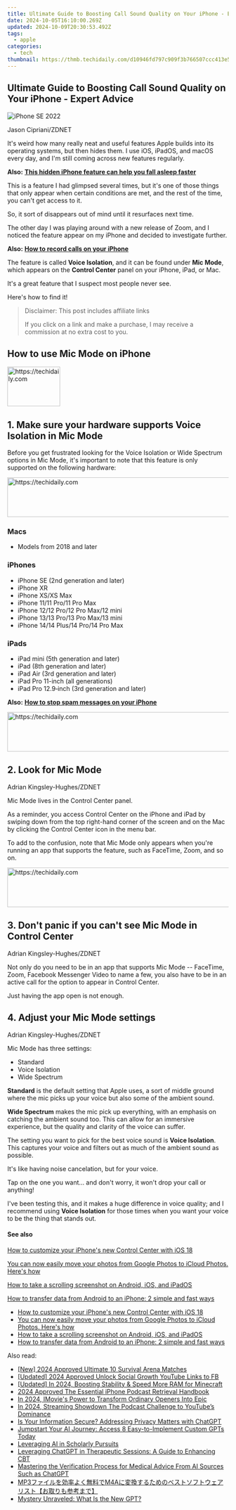 ```yaml
---
title: Ultimate Guide to Boosting Call Sound Quality on Your iPhone - Expert Advice
date: 2024-10-05T16:10:00.269Z
updated: 2024-10-09T20:30:53.492Z
tags:
  - apple
categories:
  - tech
thumbnail: https://thmb.techidaily.com/d10946fd797c909f3b766507ccc413e54b73231c6b47eda0442887da93806c3f.jpg
---
```


## Ultimate Guide to Boosting Call Sound Quality on Your iPhone - Expert Advice

![iPhone SE 2022](https://www.zdnet.com/a/img/resize/d6f198e247112222b5a2c5f3d33a9535b67987a4/2022/03/14/827cf074-6003-478f-9837-a69c8ffc447b/iphone-se-2022-3.jpg?auto=webp&width=1280)

Jason Cipriani/ZDNET

It's weird how many really neat and useful features Apple builds into its operating systems, but then hides them. I use iOS, iPadOS, and macOS every day, and I'm still coming across new features regularly.

**Also:** [**This hidden iPhone feature can help you fall asleep faster**](https://www.zdnet.com/article/your-iphone-has-a-hidden-feature-that-can-help-you-fall-asleep-faster/)

This is a feature I had glimpsed several times, but it's one of those things that only appear when certain conditions are met, and the rest of the time, you can't get access to it. 

So, it sort of disappears out of mind until it resurfaces next time.

The other day I was playing around with a new release of Zoom, and I noticed the feature appear on my iPhone and decided to investigate further.

**Also:** [**How to record calls on your iPhone**](https://www.zdnet.com/article/how-to-record-a-phone-call-on-your-iphone/)

The feature is called **Voice Isolation**, and it can be found under **Mic Mode**, which appears on the **Control Center** panel on your iPhone, iPad, or Mac.

It's a great feature that I suspect most people never see.

Here's how to find it!

>  Disclaimer: This post includes affiliate links
>
>  If you click on a link and make a purchase, I may receive a commission at no extra cost to you.
>

## How to use Mic Mode on iPhone

<!-- affiliate ads begin -->
<a href="https://bluettieu.pxf.io/c/5597632/2141680/17091" target="_top" id="2141680">
  <img src="//a.impactradius-go.com/display-ad/17091-2141680" border="0" alt="https://techidaily.com" width="120" height="90"/>
</a>
<img height="0" width="0" src="https://bluettieu.pxf.io/i/5597632/2141680/17091" style="position:absolute;visibility:hidden;" border="0" />
<!-- affiliate ads end -->

## 1\. Make sure your hardware supports Voice Isolation in Mic Mode

Before you get frustrated looking for the Voice Isolation or Wide Spectrum options in Mic Mode, it's important to note that this feature is only supported on the following hardware:

<!-- affiliate ads begin -->
<a href="https://aligracehair.sjv.io/c/5597632/1975821/19272" target="_top" id="1975821">
  <img src="//a.impactradius-go.com/display-ad/19272-1975821" border="0" alt="https://techidaily.com" width="728" height="90"/>
</a>
<img height="0" width="0" src="https://aligracehair.sjv.io/i/5597632/1975821/19272" style="position:absolute;visibility:hidden;" border="0" />
<!-- affiliate ads end -->

### Macs

* Models from 2018 and later

### iPhones

* iPhone SE (2nd generation and later)
* iPhone XR
* iPhone XS/XS Max
* iPhone 11/11 Pro/11 Pro Max
* iPhone 12/12 Pro/12 Pro Max/12 mini
* iPhone 13/13 Pro/13 Pro Max/13 mini
* iPhone 14/14 Plus/14 Pro/14 Pro Max

### iPads

* iPad mini (5th generation and later)
* iPad (8th generation and later)
* iPad Air (3rd generation and later)
* iPad Pro 11-inch (all generations)
* iPad Pro 12.9‑inch (3rd generation and later)

**Also:** [**How to stop spam messages on your iPhone**](https://www.zdnet.com/article/how-to-stop-spam-messages-on-your-iphone-fast/)

<!-- affiliate ads begin -->
<a href="https://unicoeye.pxf.io/c/5597632/2134233/18498" target="_top" id="2134233">
  <img src="//a.impactradius-go.com/display-ad/18498-2134233" border="0" alt="https://techidaily.com" width="728" height="90"/>
</a>
<img height="0" width="0" src="https://unicoeye.pxf.io/i/5597632/2134233/18498" style="position:absolute;visibility:hidden;" border="0" />
<!-- affiliate ads end -->

## 2\. Look for Mic Mode

Adrian Kingsley-Hughes/ZDNET

Mic Mode lives in the Control Center panel.

As a reminder, you access Control Center on the iPhone and iPad by swiping down from the top right-hand corner of the screen and on the Mac by clicking the Control Center icon in the menu bar.

To add to the confusion, note that Mic Mode only appears when you're running an app that supports the feature, such as FaceTime, Zoom, and so on. 

<!-- affiliate ads begin -->
<a href="https://appsumo.8odi.net/c/5597632/2151872/7443" target="_top" id="2151872">
  <img src="//a.impactradius-go.com/display-ad/7443-2151872" border="0" alt="https://techidaily.com" width="728" height="90"/>
</a>
<img height="0" width="0" src="https://appsumo.8odi.net/i/5597632/2151872/7443" style="position:absolute;visibility:hidden;" border="0" />
<!-- affiliate ads end -->

## 3\. Don't panic if you can't see Mic Mode in Control Center

Adrian Kingsley-Hughes/ZDNET

Not only do you need to be in an app that supports Mic Mode -- FaceTime, Zoom, Facebook Messenger Video to name a few, you also have to be in an active call for the option to appear in Control Center. 

Just having the app open is not enough. 

## 4\. Adjust your Mic Mode settings

Adrian Kingsley-Hughes/ZDNET

Mic Mode has three settings:

* Standard
* Voice Isolation
* Wide Spectrum

**Standard** is the default setting that Apple uses, a sort of middle ground where the mic picks up your voice but also some of the ambient sound.

**Wide Spectrum** makes the mic pick up everything, with an emphasis on catching the ambient sound too. This can allow for an immersive experience, but the quality and clarity of the voice can suffer.

The setting you want to pick for the best voice sound is **Voice Isolation**. This captures your voice and filters out as much of the ambient sound as possible.

It's like having noise cancelation, but for your voice.

Tap on the one you want... and don't worry, it won't drop your call or anything!

I've been testing this, and it makes a huge difference in voice quality; and I recommend using **Voice Isolation** for those times when you want your voice to be the thing that stands out.

#### See also

[How to customize your iPhone's new Control Center with iOS 18](https://www.zdnet.com/article/how-to-customize-your-iphones-new-control-center-with-ios-18/ "How to customize your iPhone's new Control Center with iOS 18")

[You can now easily move your photos from Google Photos to iCloud Photos. Here's how](https://www.zdnet.com/article/you-can-now-easily-move-your-photos-from-google-photos-to-icloud-photos-heres-how/ "You can now easily move your photos from Google Photos to iCloud Photos. Here's how")

[How to take a scrolling screenshot on Android, iOS, and iPadOS](https://www.zdnet.com/article/how-to-take-a-scrolling-screenshot-on-android-ios-and-ipados/ "How to take a scrolling screenshot on Android, iOS, and iPadOS")

[How to transfer data from Android to an iPhone: 2 simple and fast ways](https://www.zdnet.com/article/how-to-transfer-data-from-android-to-an-iphone/ "How to transfer data from Android to an iPhone: 2 simple and fast ways")

* [How to customize your iPhone's new Control Center with iOS 18](https://www.zdnet.com/article/how-to-customize-your-iphones-new-control-center-with-ios-18/ "How to customize your iPhone's new Control Center with iOS 18")
* [You can now easily move your photos from Google Photos to iCloud Photos. Here's how](https://www.zdnet.com/article/you-can-now-easily-move-your-photos-from-google-photos-to-icloud-photos-heres-how/ "You can now easily move your photos from Google Photos to iCloud Photos. Here's how")
* [How to take a scrolling screenshot on Android, iOS, and iPadOS](https://www.zdnet.com/article/how-to-take-a-scrolling-screenshot-on-android-ios-and-ipados/ "How to take a scrolling screenshot on Android, iOS, and iPadOS")
* [How to transfer data from Android to an iPhone: 2 simple and fast ways](https://www.zdnet.com/article/how-to-transfer-data-from-android-to-an-iphone/ "How to transfer data from Android to an iPhone: 2 simple and fast ways")

<ins class="adsbygoogle"
     style="display:block"
     data-ad-format="autorelaxed"
     data-ad-client="ca-pub-7571918770474297"
     data-ad-slot="1223367746"></ins>

<ins class="adsbygoogle"
     style="display:block"
     data-ad-client="ca-pub-7571918770474297"
     data-ad-slot="8358498916"
     data-ad-format="auto"
     data-full-width-responsive="true"></ins>

<span class="atpl-alsoreadstyle">Also read:</span>
<div><ul>
<li><a href="https://screen-sharing-recording.techidaily.com/new-2024-approved-ultimate-10-survival-arena-matches/"><u>[New] 2024 Approved Ultimate 10 Survival Arena Matches</u></a></li>
<li><a href="https://facebook-clips.techidaily.com/updated-2024-approved-unlock-social-growth-youtube-links-to-fb/"><u>[Updated] 2024 Approved Unlock Social Growth YouTube Links to FB</u></a></li>
<li><a href="https://remote-screen-capture.techidaily.com/updated-in-2024-boosting-stability-and-speed-more-ram-for-minecraft/"><u>[Updated] In 2024, Boosting Stability & Speed More RAM for Minecraft</u></a></li>
<li><a href="https://some-tips.techidaily.com/2024-approved-the-essential-iphone-podcast-retrieval-handbook/"><u>2024 Approved The Essential iPhone Podcast Retrieval Handbook</u></a></li>
<li><a href="https://youtube-web.techidaily.com/24-imovies-power-to-transform-ordinary-openers-into-epic/"><u>In 2024, IMovie's Power to Transform Ordinary Openers Into Epic</u></a></li>
<li><a href="https://some-approaches.techidaily.com/in-2024-streaming-showdown-the-podcast-challenge-to-youtubes-dominance/"><u>In 2024, Streaming Showdown The Podcast Challenge to YouTube’s Dominance</u></a></li>
<li><a href="https://tech-haven.techidaily.com/is-your-information-secure-addressing-privacy-matters-with-chatgpt/"><u>Is Your Information Secure? Addressing Privacy Matters with ChatGPT</u></a></li>
<li><a href="https://tech-haven.techidaily.com/jumpstart-your-ai-journey-access-8-easy-to-implement-custom-gpts-today/"><u>Jumpstart Your AI Journey: Access 8 Easy-to-Implement Custom GPTs Today</u></a></li>
<li><a href="https://tech-haven.techidaily.com/leveraging-ai-in-scholarly-pursuits/"><u>Leveraging AI in Scholarly Pursuits</u></a></li>
<li><a href="https://tech-haven.techidaily.com/leveraging-chatgpt-in-therapeutic-sessions-a-guide-to-enhancing-cbt/"><u>Leveraging ChatGPT in Therapeutic Sessions: A Guide to Enhancing CBT</u></a></li>
<li><a href="https://tech-haven.techidaily.com/mastering-the-verification-process-for-medical-advice-from-ai-sources-such-as-chatgpt/"><u>Mastering the Verification Process for Medical Advice From AI Sources Such as ChatGPT</u></a></li>
<li><a href="https://tech-hub.techidaily.com/mp3m4a/"><u>MP3ファイルを効率よく無料でM4Aに変換するためのベストソフトウェアリスト【お取りも参考まで】</u></a></li>
<li><a href="https://tech-haven.techidaily.com/mystery-unraveled-what-is-the-new-gpt/"><u>Mystery Unraveled: What Is the New GPT?</u></a></li>
</ul></div>

